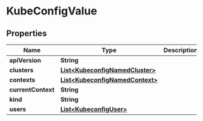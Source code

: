 

# KubeConfigValue


## Properties

| Name | Type | Description | Notes |
|------------ | ------------- | ------------- | -------------|
|**apiVersion** | **String** |  |  [optional] |
|**clusters** | [**List&lt;KubeconfigNamedCluster&gt;**](KubeconfigNamedCluster.md) |  |  [optional] |
|**contexts** | [**List&lt;KubeconfigNamedContext&gt;**](KubeconfigNamedContext.md) |  |  [optional] |
|**currentContext** | **String** |  |  [optional] |
|**kind** | **String** |  |  [optional] |
|**users** | [**List&lt;KubeconfigUser&gt;**](KubeconfigUser.md) |  |  [optional] |



